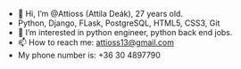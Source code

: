- 👋 Hi, I’m @Attioss (Attila Deák), 27 years old.
- Python, Django, FLask, PostgreSQL, HTML5, CSS3, Git
- 👀 I’m interested in python engineer, python back end jobs.
- 📫 How to reach me: attioss13@gmail.com
- My phone number is: +36 30 4897790

<!---
Attioss/Attioss is a ✨ special ✨ repository because its `README.md` (this file) appears on your GitHub profile.
You can click the Preview link to take a look at your changes.
--->
